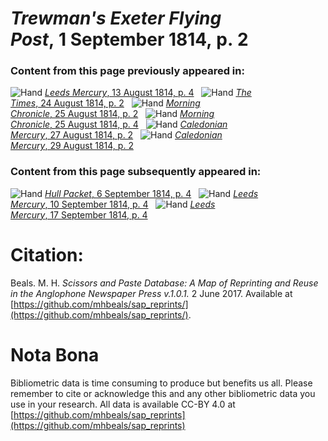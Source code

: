 # *Trewman's Exeter Flying Post*, 1 September 1814, p. 2  
  
### Content from this page previously appeared in:  
![Hand](http://scissorsandpaste.net/wp-content/uploads/2017/06/smallhandpointer.png) [*Leeds Mercury*, 13 August 1814, p. 4](https://mhbeals.github.io/sap_html/Leeds-Mercury/Leeds-Mercury-13-August-1814-p-4)  
![Hand](http://scissorsandpaste.net/wp-content/uploads/2017/06/smallhandpointer.png) [*The Times*, 24 August 1814, p. 2](https://mhbeals.github.io/sap_html/The-Times/The-Times-24-August-1814-p-2)  
![Hand](http://scissorsandpaste.net/wp-content/uploads/2017/06/smallhandpointer.png) [*Morning Chronicle*, 25 August 1814, p. 2](https://mhbeals.github.io/sap_html/Morning-Chronicle/Morning-Chronicle-25-August-1814-p-2)  
![Hand](http://scissorsandpaste.net/wp-content/uploads/2017/06/smallhandpointer.png) [*Morning Chronicle*, 25 August 1814, p. 4](https://mhbeals.github.io/sap_html/Morning-Chronicle/Morning-Chronicle-25-August-1814-p-4)  
![Hand](http://scissorsandpaste.net/wp-content/uploads/2017/06/smallhandpointer.png) [*Caledonian Mercury*, 27 August 1814, p. 2](https://mhbeals.github.io/sap_html/Caledonian-Mercury/Caledonian-Mercury-27-August-1814-p-2)  
![Hand](http://scissorsandpaste.net/wp-content/uploads/2017/06/smallhandpointer.png) [*Caledonian Mercury*, 29 August 1814, p. 2](https://mhbeals.github.io/sap_html/Caledonian-Mercury/Caledonian-Mercury-29-August-1814-p-2)  
  
### Content from this page subsequently appeared in:  
![Hand](http://scissorsandpaste.net/wp-content/uploads/2017/06/smallhandpointer.png) [*Hull Packet*, 6 September 1814, p. 4](https://mhbeals.github.io/sap_html/Hull-Packet/Hull-Packet-6-September-1814-p-4)  
![Hand](http://scissorsandpaste.net/wp-content/uploads/2017/06/smallhandpointer.png) [*Leeds Mercury*, 10 September 1814, p. 4](https://mhbeals.github.io/sap_html/Leeds-Mercury/Leeds-Mercury-10-September-1814-p-4)  
![Hand](http://scissorsandpaste.net/wp-content/uploads/2017/06/smallhandpointer.png) [*Leeds Mercury*, 17 September 1814, p. 4](https://mhbeals.github.io/sap_html/Leeds-Mercury/Leeds-Mercury-17-September-1814-p-4)  


# Citation: 

Beals. M. H. *Scissors and Paste Database: A Map of Reprinting and Reuse in the Anglophone Newspaper Press v.1.0.1.* 2 June 2017. Available at [https://github.com/mhbeals/sap_reprints/](https://github.com/mhbeals/sap_reprints/). 

# Nota Bona

Bibliometric data is time consuming to produce but benefits us all. Please remember to cite or acknowledge this and any other bibliometric data you use in your research. All data is available CC-BY 4.0 at [https://github.com/mhbeals/sap_reprints](https://github.com/mhbeals/sap_reprints)